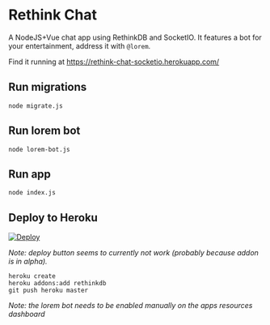 # Rethink Chat

A NodeJS+Vue chat app using RethinkDB and SocketIO.
It features a bot for your entertainment, address it with `@lorem`.

Find it running at https://rethink-chat-socketio.herokuapp.com/

## Run migrations

```
node migrate.js
```

## Run lorem bot

```
node lorem-bot.js
```

## Run app

```
node index.js
```

## Deploy to Heroku

[![Deploy](https://www.herokucdn.com/deploy/button.svg)](https://heroku.com/deploy)

_Note: deploy button seems to currently not work (probably because addon is in alpha)._

```
heroku create
heroku addons:add rethinkdb
git push heroku master
```

_Note: the lorem bot needs to be enabled manually on the apps resources dashboard_
